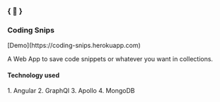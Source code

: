 <h3>{ 🍺 }</h3>
<h3>Coding Snips</h3>
[Demo](https://coding-snips.herokuapp.com)

<p>A Web App to save code snippets or whatever you want in collections.</p>

<h4>Technology used</h4>
1. Angular
2. GraphQl
3. Apollo
4. MongoDB
